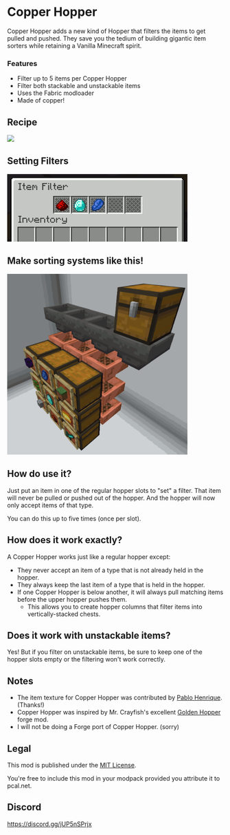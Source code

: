 # Copper Hopper

Copper Hopper adds a new kind of Hopper that filters the items to get pulled and pushed.  They 
save you the tedium of building gigantic item sorters while retaining a Vanilla Minecraft spirit.

### Features
* Filter up to 5 items per Copper Hopper
* Filter both stackable and unstackable items
* Uses the Fabric modloader
* Made of copper!

## Recipe

<img src='https://github.com/pcal43/copper-hopper/blob/main/etc/copper-hopper-crafting.png?raw=true'></img>

## Setting Filters

<img src='https://github.com/pcal43/copper-hopper/blob/main/etc/dialog.png?raw=true' width='420'></img>

## Make sorting systems like this!

<img src='https://github.com/pcal43/copper-hopper/blob/main/etc/sorted_storage.png' width='420'></img>


## How do use it?

Just put an item in one of the regular hopper slots to "set" a filter.  That item will never be pulled or
pushed out of the hopper.  And the hopper will now only accept items of that type.

You can do this up to five times (once per slot).

## How does it work exactly?

A Copper Hopper works just like a regular hopper except:

* They never accept an item of a type that is not already held in the hopper.
* They always keep the last item of a type that is held in the hopper.
* If one Copper Hopper is below another, it will always pull matching items before the upper hopper pushes them.  
  * This allows you to create hopper columns that filter items into vertically-stacked chests.

## Does it work with unstackable items?

Yes!  But if you filter on unstackable items, be sure to keep one of the hopper slots empty or
the filtering won't work correctly.

## Notes

* The item texture for Copper Hopper was contributed by [Pablo Henrique](https://github.com/ppblitto). (Thanks!)
* Copper Hopper was inspired by Mr. Crayfish's excellent [Golden Hopper](https://www.curseforge.com/minecraft/mc-mods/golden-hopper) forge mod.
* I will not be doing a Forge port of Copper Hopper. (sorry)
 

## Legal

This mod is published under the [MIT License](LICENSE).

You're free to include this mod in your modpack provided you attribute it to pcal.net.

## Discord

https://discord.gg/jUP5nSPrjx
